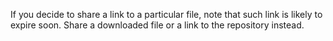 If you decide to share a link to a particular file, note that such link is likely to expire soon. Share a downloaded file or a link to the repository instead.
